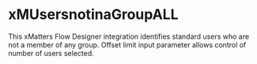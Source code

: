 # xMUsersnotinaGroupALL
This xMatters Flow Designer integration identifies standard users who are not a member of any group.
Offset limit input parameter allows control of number of users selected.
